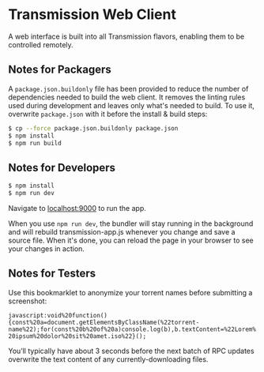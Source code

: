 # Transmission Web Client

A web interface is built into all Transmission flavors, enabling them to be controlled remotely.

## Notes for Packagers

A `package.json.buildonly` file has been provided to reduce the number
of dependencies needed to build the web client. It removes the linting
rules used during development and leaves only what's needed to build.
To use it, overwrite `package.json` with it before the install & build
steps:

```sh
$ cp --force package.json.buildonly package.json
$ npm install
$ npm run build
```

## Notes for Developers

```sh
$ npm install
$ npm run dev
```

Navigate to [localhost:9000](http://localhost:9000/) to run the app.

When you use `npm run dev`, the bundler will stay running in the
background and will rebuild transmission-app.js whenever you change
and save a source file. When it's done, you can reload the page in
your browser to see your changes in action.

## Notes for Testers

Use this bookmarklet to anonymize your torrent names before submitting a screenshot:

`javascript:void%20function(){const%20a=document.getElementsByClassName(%22torrent-name%22);for(const%20b%20of%20a)console.log(b),b.textContent=%22Lorem%20ipsum%20dolor%20sit%20amet.iso%22}();`

You’ll typically have about 3 seconds before the next batch of RPC updates overwrite the text content of any currently-downloading files.
